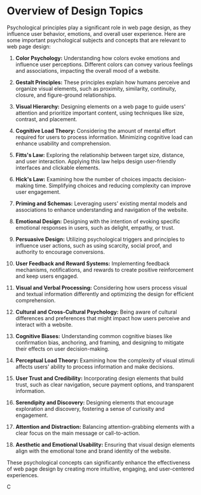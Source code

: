 # Overview of Design Topics

Psychological principles play a significant role in web page design, as they influence user behavior, emotions, and overall user experience. Here are some important psychological subjects and concepts that are relevant to web page design:

1. **Color Psychology:** Understanding how colors evoke emotions and influence user perceptions. Different colors can convey various feelings and associations, impacting the overall mood of a website.

2. **Gestalt Principles:** These principles explain how humans perceive and organize visual elements, such as proximity, similarity, continuity, closure, and figure-ground relationships.

3. **Visual Hierarchy:** Designing elements on a web page to guide users' attention and prioritize important content, using techniques like size, contrast, and placement.

4. **Cognitive Load Theory:** Considering the amount of mental effort required for users to process information. Minimizing cognitive load can enhance usability and comprehension.

5. **Fitts's Law:** Exploring the relationship between target size, distance, and user interaction. Applying this law helps design user-friendly interfaces and clickable elements.

6. **Hick's Law:** Examining how the number of choices impacts decision-making time. Simplifying choices and reducing complexity can improve user engagement.

7. **Priming and Schemas:** Leveraging users' existing mental models and associations to enhance understanding and navigation of the website.

8. **Emotional Design:** Designing with the intention of evoking specific emotional responses in users, such as delight, empathy, or trust.

9. **Persuasive Design:** Utilizing psychological triggers and principles to influence user actions, such as using scarcity, social proof, and authority to encourage conversions.

10. **User Feedback and Reward Systems:** Implementing feedback mechanisms, notifications, and rewards to create positive reinforcement and keep users engaged.

11. **Visual and Verbal Processing:** Considering how users process visual and textual information differently and optimizing the design for efficient comprehension.

12. **Cultural and Cross-Cultural Psychology:** Being aware of cultural differences and preferences that might impact how users perceive and interact with a website.

13. **Cognitive Biases:** Understanding common cognitive biases like confirmation bias, anchoring, and framing, and designing to mitigate their effects on user decision-making.

14. **Perceptual Load Theory:** Examining how the complexity of visual stimuli affects users' ability to process information and make decisions.

15. **User Trust and Credibility:** Incorporating design elements that build trust, such as clear navigation, secure payment options, and transparent information.

16. **Serendipity and Discovery:** Designing elements that encourage exploration and discovery, fostering a sense of curiosity and engagement.

17. **Attention and Distraction:** Balancing attention-grabbing elements with a clear focus on the main message or call-to-action.

18. **Aesthetic and Emotional Usability:** Ensuring that visual design elements align with the emotional tone and brand identity of the website.

These psychological concepts can significantly enhance the effectiveness of web page design by creating more intuitive, engaging, and user-centered experiences.

<image src="/.attachments/chatgpt-logo.png" alt="Chat GPT Logo" width="16" height="16" />